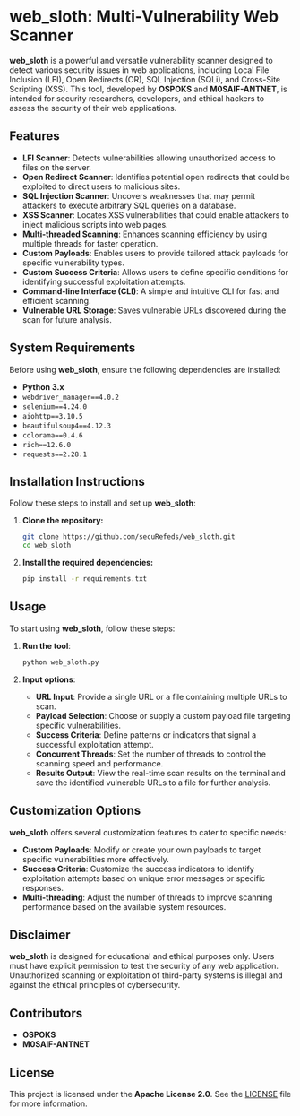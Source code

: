 


# **web_sloth: Multi-Vulnerability Web Scanner**

**web_sloth** is a powerful and versatile vulnerability scanner designed to detect various security issues in web applications, including Local File Inclusion (LFI), Open Redirects (OR), SQL Injection (SQLi), and Cross-Site Scripting (XSS). This tool, developed by **OSPOKS** and **M0SAIF-ANTNET**, is intended for security researchers, developers, and ethical hackers to assess the security of their web applications.

## **Features**

- **LFI Scanner**: Detects vulnerabilities allowing unauthorized access to files on the server.
- **Open Redirect Scanner**: Identifies potential open redirects that could be exploited to direct users to malicious sites.
- **SQL Injection Scanner**: Uncovers weaknesses that may permit attackers to execute arbitrary SQL queries on a database.
- **XSS Scanner**: Locates XSS vulnerabilities that could enable attackers to inject malicious scripts into web pages.
- **Multi-threaded Scanning**: Enhances scanning efficiency by using multiple threads for faster operation.
- **Custom Payloads**: Enables users to provide tailored attack payloads for specific vulnerability types.
- **Custom Success Criteria**: Allows users to define specific conditions for identifying successful exploitation attempts.
- **Command-line Interface (CLI)**: A simple and intuitive CLI for fast and efficient scanning.
- **Vulnerable URL Storage**: Saves vulnerable URLs discovered during the scan for future analysis.

## **System Requirements**

Before using **web_sloth**, ensure the following dependencies are installed:

- **Python 3.x**
- `webdriver_manager==4.0.2`
- `selenium==4.24.0`
- `aiohttp==3.10.5`
- `beautifulsoup4==4.12.3`
- `colorama==0.4.6`
- `rich==12.6.0`
- `requests==2.28.1`

## **Installation Instructions**

Follow these steps to install and set up **web_sloth**:

1. **Clone the repository:**

   ```bash
   git clone https://github.com/secuRefeds/web_sloth.git
   cd web_sloth
   ```

2. **Install the required dependencies:**

   ```bash
   pip install -r requirements.txt
   ```

## **Usage**

To start using **web_sloth**, follow these steps:

1. **Run the tool**:

   ```bash
   python web_sloth.py
   ```

2. **Input options**:
   - **URL Input**: Provide a single URL or a file containing multiple URLs to scan.
   - **Payload Selection**: Choose or supply a custom payload file targeting specific vulnerabilities.
   - **Success Criteria**: Define patterns or indicators that signal a successful exploitation attempt.
   - **Concurrent Threads**: Set the number of threads to control the scanning speed and performance.
   - **Results Output**: View the real-time scan results on the terminal and save the identified vulnerable URLs to a file for further analysis.

## **Customization Options**

**web_sloth** offers several customization features to cater to specific needs:

- **Custom Payloads**: Modify or create your own payloads to target specific vulnerabilities more effectively.
- **Success Criteria**: Customize the success indicators to identify exploitation attempts based on unique error messages or specific responses.
- **Multi-threading**: Adjust the number of threads to improve scanning performance based on the available system resources.

## **Disclaimer**

**web_sloth** is designed for educational and ethical purposes only. Users must have explicit permission to test the security of any web application. Unauthorized scanning or exploitation of third-party systems is illegal and against the ethical principles of cybersecurity.

## **Contributors**

- **OSPOKS**
- **M0SAIF-ANTNET**

## **License**

This project is licensed under the **Apache License 2.0**. See the [LICENSE](LICENSE) file for more information.

